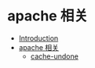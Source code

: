 # apache 相关

* [Introduction](README.md)
* [apache 相关](README.md)
    * [cache-undone](cache-undone.md)
